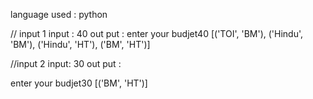 language used : python


// input 1
input : 40
out put : 
enter your budjet40
[('TOI', 'BM'), ('Hindu', 'BM'), ('Hindu', 'HT'), ('BM', 'HT')]

//input 2
 input: 30
 out put :
  
enter your budjet30
[('BM', 'HT')]
  

